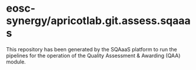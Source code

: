 <!--
SPDX-FileCopyrightText: Copyright contributors to the Software Quality Assurance as a Service (SQAaaS) project <sqaaas@ibergrid.eu>

SPDX-License-Identifier: GPL-3.0-only
-->

# eosc-synergy/apricotlab.git.assess.sqaaas
This repository has been generated by the SQAaaS platform to run the pipelines
for the operation of the
Quality Assessment & Awarding (QAA)
module.